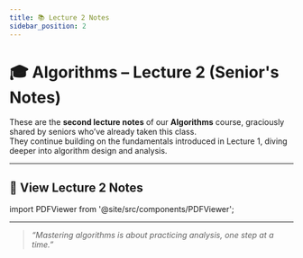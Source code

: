```yaml
---
title: 📚 Lecture 2 Notes
sidebar_position: 2
---
```


# 🎓 Algorithms – Lecture 2 (Senior's Notes)

These are the **second lecture notes** of our **Algorithms** course, graciously shared by seniors who’ve already taken this class.  
They continue building on the fundamentals introduced in Lecture 1, diving deeper into algorithm design and analysis.  

---

## 📄 View Lecture 2 Notes

import PDFViewer from '@site/src/components/PDFViewer';

<PDFViewer file="https://drive.google.com/file/d/11rHUsZwKqfh6CkRJk2MIFX9HVRb9Z1Yk/preview" />

 

---

> _“Mastering algorithms is about practicing analysis, one step at a time.”_
